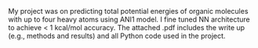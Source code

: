 My project was on predicting total potential energies of organic molecules with up to four heavy atoms using ANI1 model.
I fine tuned NN architecture to achieve < 1 kcal/mol accuracy. 
The attached .pdf includes the write up (e.g., methods and results) and all Python code used in the project.
